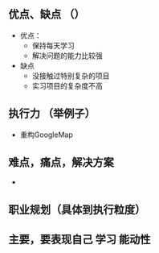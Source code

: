 
## 优点、缺点 （）
- 优点：
  + 保持每天学习
  + 解决问题的能力比较强
- 缺点
  + 没接触过特别复杂的项目
  + 实习项目的复杂度不高

## 执行力 （举例子）
- 重构GoogleMap

## 难点，痛点，解决方案
- 

## 职业规划（具体到执行粒度）

## 主要，要表现自己 学习 能动性